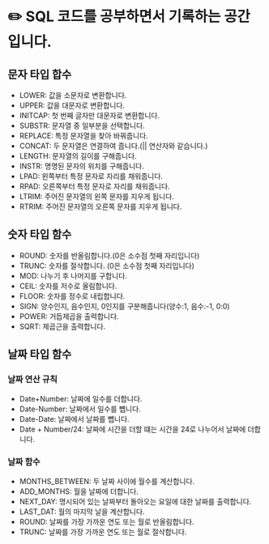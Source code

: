 # :pencil2: SQL 코드를 공부하면서 기록하는 공간입니다.

## 문자 타입 합수

- LOWER: 값을 소문자로 변환합니다.
- UPPER: 값을 대문자로 변환합니다.
- INITCAP: 첫 번째 글자만 대문자로 변환합니다.
- SUBSTR: 문자열 중 일부분을 선택합니다.
- REPLACE: 특정 문자열을 찾아 바꿔줍니다.
- CONCAT: 두 문자열은 연결하여 줍니다.(|| 연산자와 같습니다.)
- LENGTH: 문자열의 길이를 구해줍니다.
- INSTR: 명명된 문자의 위치를 구해줍니다.
- LPAD: 왼쪽부터 특정 문자로 자리를 채워줍니다.
- RPAD: 오른쪽부터 특정 문자로 자리를 채워줍니다.
- LTRIM: 주어진 문자열의 왼쪽 문자를 지우게 됩니다.
- RTRIM: 주어진 문자열의 오른쪽 문자를 지우게 됩니다.

## 숫자 타입 함수
- ROUND: 숫자를 반올림합니다.(0은 소수점 첫째 자리입니다)
- TRUNC: 숫자를 절삭합니다. (0은 소수점 첫째 자리입니다)
- MOD: 나누기 후 나머지를 구합니다.
- CEIL: 숫자를 저수로 올림합니다.
- FLOOR: 숫자를 정수로 내립합니다.
- SIGN: 양수인지, 음수인지, 0인지를 구분해줍니다(양수:1, 음수:-1, 0:0)
- POWER: 거듭제곱을 출력합니다.
- SQRT: 제곱근을 출력합니다.

## 날짜 타입 함수

### 날짜 연산 규칙
- Date+Number: 날짜에 일수를 더합니다.
- Date-Number: 날짜에서 일수를 뻅니다.
- Date-Date: 날짜에서 날짜를 뻅니다.
- Date + Number/24: 날짜에 시간을 더할 떄는 시간을 24로 나누어서 날짜에 더합니다.

### 날짜 함수
- MONTHS_BETWEEN: 두 날짜 사이에 월수를 계산합니다.
- ADD_MONTHS: 월을 날짜에 더합니다.
- NEXT_DAY: 명시되어 있는 날짜부터 돌아오는 요일에 대한 날짜를 출력합니다.
- LAST_DAT: 월의 마지막 날을 계산합니다.
- ROUND: 날짜를 가장 가까운 연도 또는 월로 반올림합니다.
- TRUNC: 날짜를 가장 가까운 연도 또는 월로 절삭합니다.


